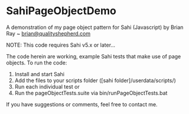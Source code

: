 SahiPageObjectDemo
==================

A demonstration of my page object pattern for Sahi (Javascript)
by Brian Ray ~ brian@qualityshepherd.com

NOTE: This code requires Sahi v5.x or later... 

The code herein are working, example Sahi tests that make use of page objects. To run the code:

1. Install and start Sahi
2. Add the files to your scripts folder ([sahi folder]/userdata/scripts/)
3. Run each individual test or
4. Run the pageObjectTests.suite via bin/runPageObjectTests.bat

If you have suggestions or comments, feel free to contact me.
